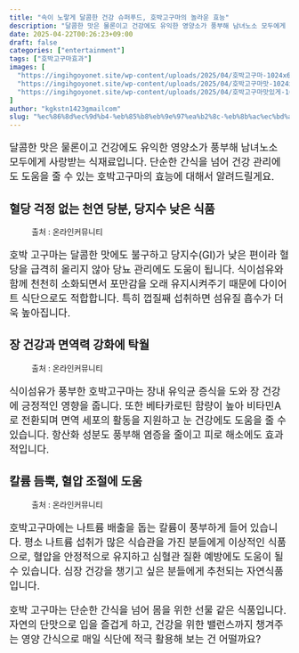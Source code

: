 ```yaml
---
title: "속이 노랗게 달콤한 건강 슈퍼푸드, 호박고구마의 놀라운 효능"
description: "달콤한 맛은 물론이고 건강에도 유익한 영양소가 풍부해 남녀노소 모두에게 사랑받는 식재료입니다. 단순한 간식을 넘어 건강 관리에도 도움을 줄 수 있는 호박고구마의 효능에 대해서 알려드릴게요."
date: 2025-04-22T00:26:23+09:00
draft: false
categories: ["entertainment"]
tags: ["호박고구마효과"]
images: [
  "https://ingihgoyonet.site/wp-content/uploads/2025/04/호박고구마-1024x683.png"
  "https://ingihgoyonet.site/wp-content/uploads/2025/04/호박고구마맛-1024x683.png"
  "https://ingihgoyonet.site/wp-content/uploads/2025/04/호박고구마맛있게-1024x683.jpg"
]
author: "kgkstn1423gmailcom"
slug: "%ec%86%8d%ec%9d%b4-%eb%85%b8%eb%9e%97%ea%b2%8c-%eb%8b%ac%ec%bd%a4%ed%95%9c-%ea%b1%b4%ea%b0%95-%ec%8a%88%ed%8d%bc%ed%91%b8%eb%93%9c-%ed%98%b8%eb%b0%95%ea%b3%a0%ea%b5%ac%eb%a7%88%ec%9d%98-%eb%86%80"
---
```


<p style="font-size:18px">달콤한 맛은 물론이고 건강에도 유익한 영양소가 풍부해 남녀노소 모두에게 사랑받는 식재료입니다. 단순한 간식을 넘어 건강 관리에도 도움을 줄 수 있는 호박고구마의 효능에 대해서 알려드릴게요.</p> <h2 >혈당 걱정 없는 천연 당분, 당지수 낮은 식품</h2> <figure ><img src="https://ingihgoyonet.site/wp-content/uploads/2025/04/호박고구마-1024x683.png" alt="" style="aspect-ratio:16/9;object-fit:cover"/><figcaption >출처 : 온라인커뮤니티</figcaption></figure> <p style="font-size:18px">호박 고구마는 달콤한 맛에도 불구하고 당지수(GI)가 낮은 편이라 혈당을 급격히 올리지 않아 당뇨 관리에도 도움이 됩니다. 식이섬유와 함께 천천히 소화되면서 포만감을 오래 유지시켜주기 때문에 다이어트 식단으로도 적합합니다. 특히 껍질째 섭취하면 섬유질 흡수가 더욱 높아집니다.</p> <h2 >장 건강과 면역력 강화에 탁월</h2> <figure ><img src="https://ingihgoyonet.site/wp-content/uploads/2025/04/호박고구마맛-1024x683.png" alt="" style="aspect-ratio:16/9;object-fit:cover"/><figcaption >출처 : 온라인커뮤니티</figcaption></figure> <p style="font-size:18px">식이섬유가 풍부한 호박고구마는 장내 유익균 증식을 도와 장 건강에 긍정적인 영향을 줍니다. 또한 베타카로틴 함량이 높아 비타민A로 전환되며 면역 세포의 활동을 지원하고 눈 건강에도 도움을 줄 수 있습니다. 항산화 성분도 풍부해 염증을 줄이고 피로 해소에도 효과적입니다.</p> <h2 >칼륨 듬뿍, 혈압 조절에 도움</h2> <figure ><img src="https://ingihgoyonet.site/wp-content/uploads/2025/04/호박고구마맛있게-1024x683.jpg" alt="" /><figcaption >출처 : 온라인커뮤니티</figcaption></figure> <p style="font-size:18px">호박고구마에는 나트륨 배출을 돕는 칼륨이 풍부하게 들어 있습니다. 평소 나트륨 섭취가 많은 식습관을 가진 분들에게 이상적인 식품으로, 혈압을 안정적으로 유지하고 심혈관 질환 예방에도 도움이 될 수 있습니다. 심장 건강을 챙기고 싶은 분들에게 추천되는 자연식품입니다.</p> <p style="font-size:18px">호박 고구마는 단순한 간식을 넘어 몸을 위한 선물 같은 식품입니다. 자연의 단맛으로 입을 즐겁게 하고, 건강을 위한 밸런스까지 챙겨주는 영양 간식으로 매일 식단에 적극 활용해 보는 건 어떨까요? </p>